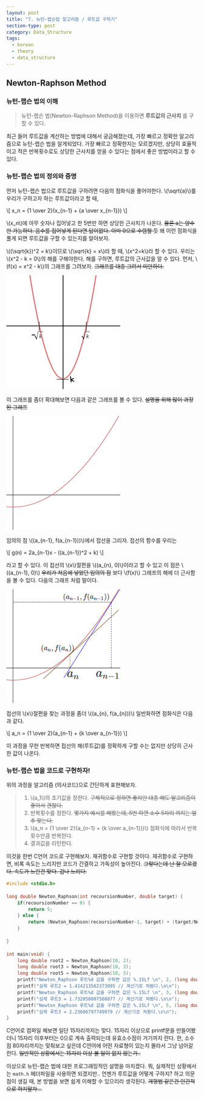 ```yaml
---
layout: post
title: "7. 뉴턴-랩슨법 알고리즘 / 루트값 구하기"
section-type: post
category: Data_Structure
tags:
  - korean
  - theory
  - data_structure
---
```


## Newton-Raphson Method

### 뉴턴-랩슨 법의 이해

> 뉴턴-랩슨 법(Newton-Raphson Method)을 이용하면 **루트값의 근사치** 를 구할 수 있다.

최근 들어 루트값을 계산하는 방법에 대해서 궁금해졌는데, 가장 빠르고 정확한 알고리즘으로 뉴턴-랩슨 법을 알게되었다. 가장 빠르고 정확한지는 모르겠지만, 상당히 효율적이고 적은 반복횟수로도 상당한 근사치를 얻을 수 있다는 점에서 좋은 방법이라고 할 수 있다.

### 뉴턴-랩슨 법의 정의와 증명

먼저 뉴턴-랩슨 법으로 루트값을 구하려면 다음의 점화식을 풀어야한다. \\(\sqrt{a}\\)를 우리가 구하고자 하는 루트값이라고 할 때,

\\[
x_n = {1 \over 2}(x_{n-1} + {a \over x_{n-1}})
\\]

\\(x_n\\)에 아무 숫자나 집어넣고 한 5번만 하면 상당한 근사치가 나온다. ~~물론 a는 양수만 가능하다. 음수를 집어넣게 된다면 답이없다. 아마 0으로 수렴할 듯~~ 왜 이런 점화식을 풀게 되면 루트값을 구할 수 있는지를 알아보자.

\\((\sqrt{k})^2 = k\\)이므로 \\(\sqrt{k} = x\\)라 할 때, \\(x^2=k\\)라 할 수 있다.
우리는 \\(x^2 - k = 0\\)의 해를 구해야한다. 해를 구하면, 루트값의 근사값을 알 수 있다.
먼저, \\(f(x) = x^2 - k\\)의 그래프를 그려보자. ~~그래프를 대충 그려서 미안하다.~~

![graph1](/img/assets/170121/170121-graph-1.png)

이 그래프를 좀더 확대해보면 다음과 같은 그래프를 볼 수 있다. ~~설명을 위해 많이 과장된 그래프~~

![graph2](/img/assets/170121/170121-graph-2.png)

임의의 점 \\((a_{n-1}, f(a_{n-1}))\\)에서 접선을 그리자.
접선의 함수를 우리는

\\[
g(n) = 2a_{n-1}x - ((a_{n-1})^2 + k)
\\]

라고 할 수 있다. 이 접선의 \\(x\\)절편을 \\((a_{n}, 0)\\)이라고 할 수 있고 이 점은 \\((a_{n-1}, 0)\\) ~~우리가 처음에 넣었던 임의의 점~~ 보다 \\(f(x)\\) 그래프의 해에 더 근사함을 볼 수 있다. 다음의 그래프 처럼 말이다.

![graph3](/img/assets/170121/170121-graph-3.png)

접선의 \\(x\\)절편을 찾는 과정을 좀더 \\((a_{n}, f(a_{n}))\\) 일반화하면 점화식은 다음과 같다.

\\[
a_n = {1 \over 2}(a_{n-1} + {k \over a_{n-1}})
\\]

이 과정을 무한 반복하면 접선의 해(루트값)를 정확하게 구할 수는 없지만 상당히 근사한 값이 나온다.

### 뉴턴-랩슨 법을 코드로 구현하자!

위의 과정을 알고리즘 (의사코드)으로 간단하게 표현해보자.

> 1. \\(a_1\\)의 초기값을 정한다. ~~구체적으로 정하면 좋지만 대충 해도 알고리즘이 좋아서 괜찮다.~~
> 2. 반복횟수를 정한다. ~~몇가지 예시를 해봤는데, 5번 하면 소수 5자리 까지는 얼추 맞는다.~~
> 3. \\(a_n = {1 \over 2}(a_{n-1} + {k \over a_{n-1}})\\) 점화식에 따라서 반복횟수만큼 반복한다.
> 4. 결과값을 리턴한다.

이것을 한번 C언어 코드로 구현해보자. 재귀함수로 구현할 것이다. 재귀함수로 구현하면, 비록 속도는 느리지만 코드가 간결하고 가독성이 높아진다. ~~그렇다는데 난 잘 모르겠다. 속도가 느린건 맞다. 겁나 느리다.~~

```C
#include <stdio.h>

long double Newton_Raphson(int recoursionNumber, double target) {
	if(recoursionNumber == 0) {
		return 5;
	} else {
		return (Newton_Raphson(recoursionNumber-1, target) + (target/Newton_Raphson(recoursionNumber-1, target)))/2;
	}

}

int main(void) {
	long double root2 = Newton_Raphson(10, 2);
	long double root3 = Newton_Raphson(10, 3);
	long double root5 = Newton_Raphson(10, 5);
	printf("Newton_Raphson 루트%d 값을 구하면 값은 %.15Lf \n", 2, (long double)root2);
	printf("실제 루트2 = 1.414213562373095 // 계산기로 쳐봤다.\n\n");
	printf("Newton_Raphson 루트%d 값을 구하면 값은 %.15Lf \n", 3, (long double)root3);
	printf("실제 루트3 = 1.732050807568877 // 계산기로 쳐봤다.\n\n");
	printf("Newton_Raphson 루트%d 값을 구하면 값은 %.15Lf \n", 5, (long double)root5);
	printf("실제 루트3 = 2.23606797749979 // 계산기로 쳐봤다.\n\n");
}
```

C언어로 컴파일 해보면 일단 15자리까지는 맞다. 15자리 이상으로 printf문을 만들어봤더니 15자리 이후부터는 0으로 계속 출력되는데 유효소수점이 거기까지 란다. 한, 소수점 80자리까지는 맞춰보고 싶은데 C언어에 어떤 자료형이 있는지 몰라서 그냥 넘어갈란다. ~~일반적인 상황에서는 15자리 이상 볼 일이 없지 않는가..~~

이상으로 뉴턴-랩슨 법에 대한 프로그래밍적인 설명을 마치겠다. 뭐, 실제적인 상황에서는 ```math.h``` 헤더파일을 사용하면 되겠지만.. 언젠가 루트값을 어떻게 구하지? 하고 의문점이 생길 때, 본 방법을 보면 쉽게 이해할 수 있으리라 생각된다. ~~개평법 같은건 인간적으로 하지말자...~~
